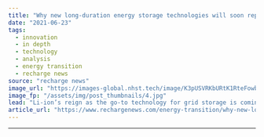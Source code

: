 ```yaml
---
title: "Why new long-duration energy storage technologies will soon replace lithium-ion on grid"
date: "2021-06-23"
tags: 
  - innovation
  - in depth
  - technology
  - analysis
  - energy transition
  - recharge news
source: "recharge news"
image_url: "https://images-global.nhst.tech/image/K3pUSVRKbURtK1RteFowbVcyVm9iUkZqenpZalNOdnY0U2VKL0RFamdIbz0=/nhst/binary/61ce86677b8bc0179a80b8b97e6b0581"
image_fp: "/assets/img/post_thumbnails/4.jpg"
lead: "Li-ion’s reign as the go-to technology for grid storage is coming to an end as cheaper, safer and longer-duration options enter the market, writes Leigh Collins"
article_url: "https://www.rechargenews.com/energy-transition/why-new-long-duration-energy-storage-technologies-will-soon-replace-lithium-ion-on-grid/2-1-1029091"
---
```


---
